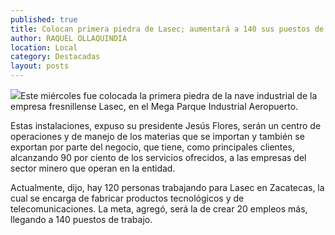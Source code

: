 ```yaml
---
published: true
title: Colocan primera piedra de Lasec; aumentará a 140 sus puestos de trabajo
author: RAQUEL OLLAQUINDIA
location: Local
category: Destacadas
layout: posts
---
```


![](http://i.imgur.com/BLEucC9m.jpg)Este miércoles fue colocada la primera piedra de la nave industrial de la empresa fresnillense Lasec, en el Mega Parque Industrial Aeropuerto. 

Estas instalaciones, expuso su presidente Jesús Flores, serán un centro de operaciones y de manejo de los materias que se importan y también se exportan por parte del negocio, que tiene, como principales clientes, alcanzando 90 por ciento de los servicios ofrecidos, a las empresas del sector minero que operan en la entidad.

Actualmente, dijo, hay 120 personas trabajando para Lasec en Zacatecas, la cual se encarga de fabricar productos tecnológicos y de telecomunicaciones. La meta, agregó, será la de crear 20 empleos más, llegando a 140 puestos de trabajo.
